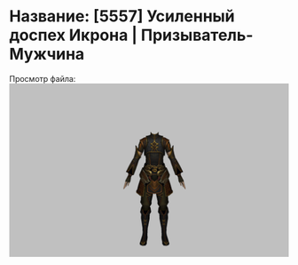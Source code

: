 # Название: [5557] Усиленный доспех Икрона | Призыватель-Мужчина

Просмотр файла:
![p080024.png](p080024.png)